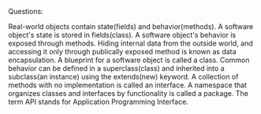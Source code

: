 Questions:

Real-world objects contain state(fields) and behavior(methods).
A software object's state is stored in fields(class).
A software object's behavior is exposed through methods.
Hiding internal data from the outside world, and accessing it only through publically exposed method is known as data encapsulation.
A blueprint for a software object is called a class.
Common behavior can be defined in a superclass(class) and inherited into a subclass(an instance) using the extends(new) keyword.
A collection of methods with no implementation is called an interface.
A namespace that organizes classes and interfaces by functionality is called a package.
The term API stands for Application Programming Interface.


